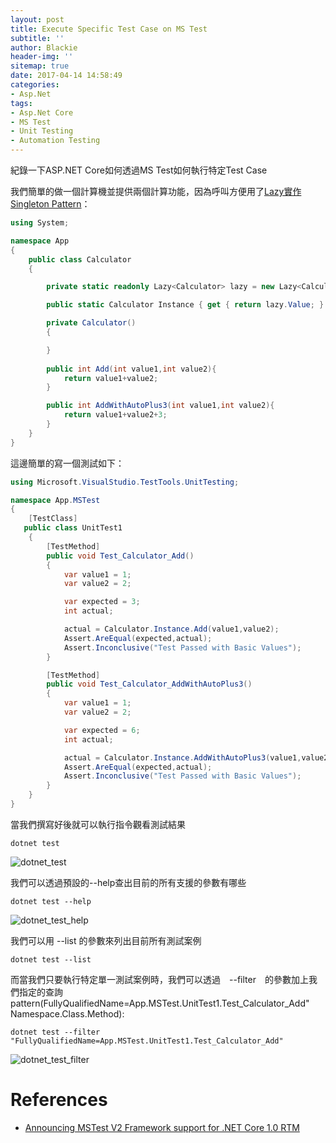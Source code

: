 ```yaml
---
layout: post
title: Execute Specific Test Case on MS Test
subtitle: ''
author: Blackie
header-img: ''
sitemap: true
date: 2017-04-14 14:58:49
categories:
- Asp.Net
tags: 
- Asp.Net Core
- MS Test
- Unit Testing
- Automation Testing
---
```


紀錄一下ASP.NET Core如何透過MS Test如何執行特定Test Case

<!-- More -->

我們簡單的做一個計算機並提供兩個計算功能，因為呼叫方便用了[Lazy實作Singleton Pattern](http://blackie1019.github.io/2017/04/03/Singleton-Pattern-Implementation-In-CSharp/)：

```csharp
using System;

namespace App
{
    public class Calculator
    {

        private static readonly Lazy<Calculator> lazy = new Lazy<Calculator>(() => new Calculator());

        public static Calculator Instance { get { return lazy.Value; } }

        private Calculator()
        {

        }
        
        public int Add(int value1,int value2){
            return value1+value2;
        }

        public int AddWithAutoPlus3(int value1,int value2){
            return value1+value2+3;
        }
    }
}
```

這邊簡單的寫一個測試如下：

```csharp
using Microsoft.VisualStudio.TestTools.UnitTesting;

namespace App.MSTest
{
    [TestClass]
   public class UnitTest1
    {
        [TestMethod]
        public void Test_Calculator_Add()
        {
            var value1 = 1; 
            var value2 = 2;

            var expected = 3;
            int actual;

            actual = Calculator.Instance.Add(value1,value2);
            Assert.AreEqual(expected,actual);
            Assert.Inconclusive("Test Passed with Basic Values");
        }

        [TestMethod]
        public void Test_Calculator_AddWithAutoPlus3()
        {
            var value1 = 1; 
            var value2 = 2;

            var expected = 6;
            int actual;

            actual = Calculator.Instance.AddWithAutoPlus3(value1,value2);
            Assert.AreEqual(expected,actual);
            Assert.Inconclusive("Test Passed with Basic Values");
        }
    }
}

```

當我們撰寫好後就可以執行指令觀看測試結果

    dotnet test

![dotnet_test](dotnet_test.png)

我們可以透過預設的--help查出目前的所有支援的參數有哪些

    dotnet test --help

![dotnet_test_help](dotnet_test_help.png)

我們可以用 --list 的參數來列出目前所有測試案例

    dotnet test --list 

而當我們只要執行特定單一測試案例時，我們可以透過　--filter　的參數加上我們指定的查詢pattern(FullyQualifiedName=App.MSTest.UnitTest1.Test_Calculator_Add"
Namespace.Class.Method):

    dotnet test --filter "FullyQualifiedName=App.MSTest.UnitTest1.Test_Calculator_Add"

![dotnet_test_filter](dotnet_test_filter.png)

# References #

- [Announcing MSTest V2 Framework support for .NET Core 1.0 RTM
](https://blogs.msdn.microsoft.com/visualstudioalm/2016/09/01/announcing-mstest-v2-framework-support-for-net-core-1-0-rtm/)